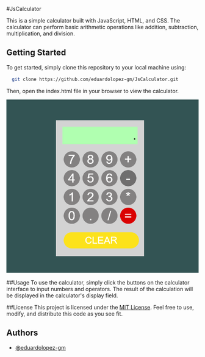 #JsCalculator

This is a simple calculator built with JavaScript, HTML, and CSS. The calculator can perform basic arithmetic operations like addition, subtraction, multiplication, and division.

## Getting Started
To get started, simply clone this repository to your local machine using:
```bash
  git clone https://github.com/eduardolopez-gm/JsCalculator.git
```

Then, open the index.html file in your browser to view the calculator.

![](/files/calculator.png)

##Usage
To use the calculator, simply click the buttons on the calculator interface to input numbers and operators. The result of the calculation will be displayed in the calculator's display field.

##License
This project is licensed under the [MIT License](https://opensource.org/license/mit/). Feel free to use, modify, and distribute this code as you see fit.

## Authors
- [@eduardolopez-gm](https://www.github.com/eduardolopez-gm)

